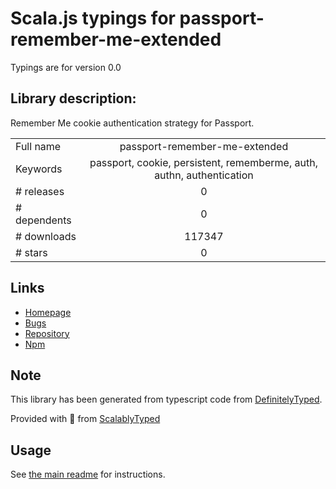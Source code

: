 
# Scala.js typings for passport-remember-me-extended

Typings are for version 0.0

## Library description:
Remember Me cookie authentication strategy for Passport.

|                    |                 |
| ------------------ | :-------------: |
| Full name          | passport-remember-me-extended |
| Keywords           | passport, cookie, persistent, rememberme, auth, authn, authentication |
| # releases         | 0 |
| # dependents       | 0 |
| # downloads        | 117347 |
| # stars            | 0 |

## Links
- [Homepage](https://github.com/dereklakin/passport-remember-me#readme)
- [Bugs](http://github.com/dereklakin/passport-remember-me/issues)
- [Repository](https://github.com/dereklakin/passport-remember-me)
- [Npm](https://www.npmjs.com/package/passport-remember-me-extended)
    


## Note
This library has been generated from typescript code from [DefinitelyTyped](https://definitelytyped.org).

Provided with :purple_heart: from [ScalablyTyped](https://github.com/oyvindberg/ScalablyTyped)

## Usage
See [the main readme](../../readme.md) for instructions.


